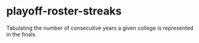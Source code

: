 # playoff-roster-streaks
Tabulating the number of consecutive years a given college is represented in the finals
